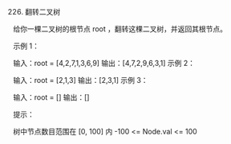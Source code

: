 226. 翻转二叉树


给你一棵二叉树的根节点 root ，翻转这棵二叉树，并返回其根节点。

示例 1：

输入：root = [4,2,7,1,3,6,9]
输出：[4,7,2,9,6,3,1]
示例 2：



输入：root = [2,1,3]
输出：[2,3,1]
示例 3：

输入：root = []
输出：[]
 

提示：

树中节点数目范围在 [0, 100] 内
-100 <= Node.val <= 100
